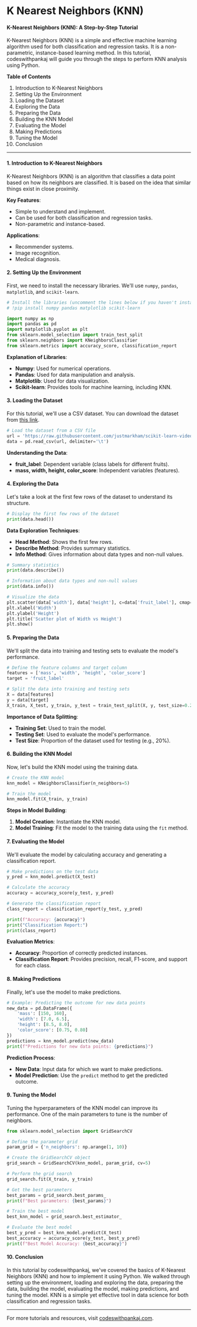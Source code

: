 # K Nearest Neighbors (KNN)

#### K-Nearest Neighbors (KNN): A Step-by-Step Tutorial

K-Nearest Neighbors (KNN) is a simple and effective machine learning algorithm used for both classification and regression tasks. It is a non-parametric, instance-based learning method. In this tutorial, codeswithpankaj will guide you through the steps to perform KNN analysis using Python.

**Table of Contents**

1. Introduction to K-Nearest Neighbors
2. Setting Up the Environment
3. Loading the Dataset
4. Exploring the Data
5. Preparing the Data
6. Building the KNN Model
7. Evaluating the Model
8. Making Predictions
9. Tuning the Model
10. Conclusion

***

#### 1. Introduction to K-Nearest Neighbors

K-Nearest Neighbors (KNN) is an algorithm that classifies a data point based on how its neighbors are classified. It is based on the idea that similar things exist in close proximity.

**Key Features**:

* Simple to understand and implement.
* Can be used for both classification and regression tasks.
* Non-parametric and instance-based.

**Applications**:

* Recommender systems.
* Image recognition.
* Medical diagnosis.

#### 2. Setting Up the Environment

First, we need to install the necessary libraries. We'll use `numpy`, `pandas`, `matplotlib`, and `scikit-learn`.

```python
# Install the libraries (uncomment the lines below if you haven't installed them yet)
# !pip install numpy pandas matplotlib scikit-learn

import numpy as np
import pandas as pd
import matplotlib.pyplot as plt
from sklearn.model_selection import train_test_split
from sklearn.neighbors import KNeighborsClassifier
from sklearn.metrics import accuracy_score, classification_report
```

**Explanation of Libraries**:

* **Numpy**: Used for numerical operations.
* **Pandas**: Used for data manipulation and analysis.
* **Matplotlib**: Used for data visualization.
* **Scikit-learn**: Provides tools for machine learning, including KNN.

#### 3. Loading the Dataset

For this tutorial, we'll use a CSV dataset. You can download the dataset from [this link](https://raw.githubusercontent.com/justmarkham/scikit-learn-videos/master/data/fruit\_data\_with\_colors.txt).

```python
# Load the dataset from a CSV file
url = 'https://raw.githubusercontent.com/justmarkham/scikit-learn-videos/master/data/fruit_data_with_colors.txt'
data = pd.read_csv(url, delimiter='\t')
```

**Understanding the Data**:

* **fruit\_label**: Dependent variable (class labels for different fruits).
* **mass, width, height, color\_score**: Independent variables (features).

#### 4. Exploring the Data

Let's take a look at the first few rows of the dataset to understand its structure.

```python
# Display the first few rows of the dataset
print(data.head())
```

**Data Exploration Techniques**:

* **Head Method**: Shows the first few rows.
* **Describe Method**: Provides summary statistics.
* **Info Method**: Gives information about data types and non-null values.

```python
# Summary statistics
print(data.describe())

# Information about data types and non-null values
print(data.info())

# Visualize the data
plt.scatter(data['width'], data['height'], c=data['fruit_label'], cmap='viridis')
plt.xlabel('Width')
plt.ylabel('Height')
plt.title('Scatter plot of Width vs Height')
plt.show()
```

#### 5. Preparing the Data

We'll split the data into training and testing sets to evaluate the model's performance.

```python
# Define the feature columns and target column
features = ['mass', 'width', 'height', 'color_score']
target = 'fruit_label'

# Split the data into training and testing sets
X = data[features]
y = data[target]
X_train, X_test, y_train, y_test = train_test_split(X, y, test_size=0.2, random_state=0)
```

**Importance of Data Splitting**:

* **Training Set**: Used to train the model.
* **Testing Set**: Used to evaluate the model's performance.
* **Test Size**: Proportion of the dataset used for testing (e.g., 20%).

#### 6. Building the KNN Model

Now, let's build the KNN model using the training data.

```python
# Create the KNN model
knn_model = KNeighborsClassifier(n_neighbors=5)

# Train the model
knn_model.fit(X_train, y_train)
```

**Steps in Model Building**:

1. **Model Creation**: Instantiate the KNN model.
2. **Model Training**: Fit the model to the training data using the `fit` method.

#### 7. Evaluating the Model

We'll evaluate the model by calculating accuracy and generating a classification report.

```python
# Make predictions on the test data
y_pred = knn_model.predict(X_test)

# Calculate the accuracy
accuracy = accuracy_score(y_test, y_pred)

# Generate the classification report
class_report = classification_report(y_test, y_pred)

print(f"Accuracy: {accuracy}")
print("Classification Report:")
print(class_report)
```

**Evaluation Metrics**:

* **Accuracy**: Proportion of correctly predicted instances.
* **Classification Report**: Provides precision, recall, F1-score, and support for each class.

#### 8. Making Predictions

Finally, let's use the model to make predictions.

```python
# Example: Predicting the outcome for new data points
new_data = pd.DataFrame({
    'mass': [150, 160],
    'width': [7.0, 6.5],
    'height': [8.5, 8.0],
    'color_score': [0.75, 0.80]
})
predictions = knn_model.predict(new_data)
print(f"Predictions for new data points: {predictions}")
```

**Prediction Process**:

* **New Data**: Input data for which we want to make predictions.
* **Model Prediction**: Use the `predict` method to get the predicted outcome.

#### 9. Tuning the Model

Tuning the hyperparameters of the KNN model can improve its performance. One of the main parameters to tune is the number of neighbors.

```python
from sklearn.model_selection import GridSearchCV

# Define the parameter grid
param_grid = {'n_neighbors': np.arange(1, 10)}

# Create the GridSearchCV object
grid_search = GridSearchCV(knn_model, param_grid, cv=5)

# Perform the grid search
grid_search.fit(X_train, y_train)

# Get the best parameters
best_params = grid_search.best_params_
print(f"Best parameters: {best_params}")

# Train the best model
best_knn_model = grid_search.best_estimator_

# Evaluate the best model
best_y_pred = best_knn_model.predict(X_test)
best_accuracy = accuracy_score(y_test, best_y_pred)
print(f"Best Model Accuracy: {best_accuracy}")
```

#### 10. Conclusion

In this tutorial by codeswithpankaj, we've covered the basics of K-Nearest Neighbors (KNN) and how to implement it using Python. We walked through setting up the environment, loading and exploring the data, preparing the data, building the model, evaluating the model, making predictions, and tuning the model. KNN is a simple yet effective tool in data science for both classification and regression tasks.

***

For more tutorials and resources, visit [codeswithpankaj.com](https://codeswithpankaj.com).

